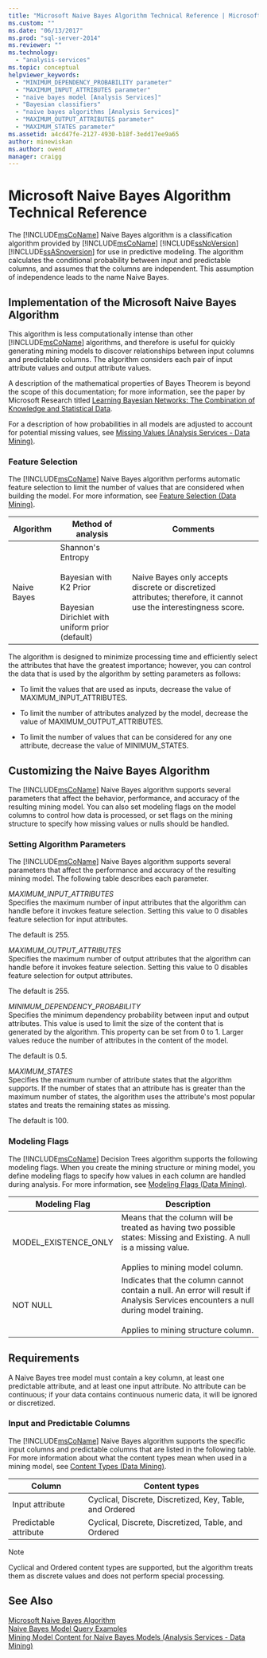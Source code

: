```yaml
---
title: "Microsoft Naive Bayes Algorithm Technical Reference | Microsoft Docs"
ms.custom: ""
ms.date: "06/13/2017"
ms.prod: "sql-server-2014"
ms.reviewer: ""
ms.technology: 
  - "analysis-services"
ms.topic: conceptual
helpviewer_keywords: 
  - "MINIMUM_DEPENDENCY_PROBABILITY parameter"
  - "MAXIMUM_INPUT_ATTRIBUTES parameter"
  - "naive bayes model [Analysis Services]"
  - "Bayesian classifiers"
  - "naive bayes algorithms [Analysis Services]"
  - "MAXIMUM_OUTPUT_ATTRIBUTES parameter"
  - "MAXIMUM_STATES parameter"
ms.assetid: a4cd47fe-2127-4930-b18f-3edd17ee9a65
author: minewiskan
ms.author: owend
manager: craigg
---
```

# Microsoft Naive Bayes Algorithm Technical Reference
  The [!INCLUDE[msCoName](../../includes/msconame-md.md)] Naive Bayes algorithm is a classification algorithm provided by [!INCLUDE[msCoName](../../includes/msconame-md.md)] [!INCLUDE[ssNoVersion](../../includes/ssnoversion-md.md)] [!INCLUDE[ssASnoversion](../../includes/ssasnoversion-md.md)] for use in predictive modeling. The algorithm calculates the conditional probability between input and predictable columns, and assumes that the columns are independent. This assumption of independence leads to the name Naive Bayes.  
  
## Implementation of the Microsoft Naive Bayes Algorithm  
 This algorithm is less computationally intense than other [!INCLUDE[msCoName](../../includes/msconame-md.md)] algorithms, and therefore is useful for quickly generating mining models to discover relationships between input columns and predictable columns. The algorithm considers each pair of input attribute values and output attribute values.  
  
 A description of the mathematical properties of Bayes Theorem is beyond the scope of this documentation; for more information, see the paper by Microsoft Research titled [Learning Bayesian Networks: The Combination of Knowledge and Statistical Data](http://go.microsoft.com/fwlink/?LinkId=207029).  
  
 For a description of how probabilities in all models are adjusted to account for potential missing values, see [Missing Values &#40;Analysis Services - Data Mining&#41;](missing-values-analysis-services-data-mining.md).  
  
### Feature Selection  
 The [!INCLUDE[msCoName](../../includes/msconame-md.md)] Naive Bayes algorithm performs automatic feature selection to limit the number of values that are considered when building the model. For more information, see [Feature Selection &#40;Data Mining&#41;](feature-selection-data-mining.md).  
  
|Algorithm|Method of analysis|Comments|  
|---------------|------------------------|--------------|  
|Naive Bayes|Shannon's Entropy<br /><br /> Bayesian with K2 Prior<br /><br /> Bayesian Dirichlet with uniform prior (default)|Naive Bayes only accepts discrete or discretized attributes; therefore, it cannot use the interestingness score.|  
  
 The algorithm is designed to minimize processing time and efficiently select the attributes that have the greatest importance; however, you can control the data that is used by the algorithm by setting parameters as follows:  
  
-   To limit the values that are used as inputs, decrease the value of MAXIMUM_INPUT_ATTRIBUTES.  
  
-   To limit the number of attributes analyzed by the model, decrease the value of MAXIMUM_OUTPUT_ATTRIBUTES.  
  
-   To limit the number of values that can be considered for any one attribute, decrease the value of MINIMUM_STATES.  
  
## Customizing the Naive Bayes Algorithm  
 The [!INCLUDE[msCoName](../../includes/msconame-md.md)] Naive Bayes algorithm supports several parameters that affect the behavior, performance, and accuracy of the resulting mining model. You can also set modeling flags on the model columns to control how data is processed, or set flags on the mining structure to specify how missing values or nulls should be handled.  
  
### Setting Algorithm Parameters  
 The [!INCLUDE[msCoName](../../includes/msconame-md.md)] Naive Bayes algorithm supports several parameters that affect the performance and accuracy of the resulting mining model. The following table describes each parameter.  
  
 *MAXIMUM_INPUT_ATTRIBUTES*  
 Specifies the maximum number of input attributes that the algorithm can handle before it invokes feature selection. Setting this value to 0 disables feature selection for input attributes.  
  
 The default is 255.  
  
 *MAXIMUM_OUTPUT_ATTRIBUTES*  
 Specifies the maximum number of output attributes that the algorithm can handle before it invokes feature selection. Setting this value to 0 disables feature selection for output attributes.  
  
 The default is 255.  
  
 *MINIMUM_DEPENDENCY_PROBABILITY*  
 Specifies the minimum dependency probability between input and output attributes. This value is used to limit the size of the content that is generated by the algorithm. This property can be set from 0 to 1. Larger values reduce the number of attributes in the content of the model.  
  
 The default is 0.5.  
  
 *MAXIMUM_STATES*  
 Specifies the maximum number of attribute states that the algorithm supports. If the number of states that an attribute has is greater than the maximum number of states, the algorithm uses the attribute's most popular states and treats the remaining states as missing.  
  
 The default is 100.  
  
### Modeling Flags  
 The [!INCLUDE[msCoName](../../includes/msconame-md.md)] Decision Trees algorithm supports the following modeling flags. When you create the mining structure or mining model, you define modeling flags to specify how values in each column are handled during analysis. For more information, see [Modeling Flags &#40;Data Mining&#41;](modeling-flags-data-mining.md).  
  
|Modeling Flag|Description|  
|-------------------|-----------------|  
|MODEL_EXISTENCE_ONLY|Means that the column will be treated as having two possible states: Missing and Existing. A null is a missing value.<br /><br /> Applies to mining model column.|  
|NOT NULL|Indicates that the column cannot contain a null. An error will result if Analysis Services encounters a null during model training.<br /><br /> Applies to mining structure column.|  
  
## Requirements  
 A Naive Bayes tree model must contain a key column, at least one predictable attribute, and at least one input attribute. No attribute can be continuous; if your data contains continuous numeric data, it will be ignored or discretized.  
  
### Input and Predictable Columns  
 The [!INCLUDE[msCoName](../../includes/msconame-md.md)] Naive Bayes algorithm supports the specific input columns and predictable columns that are listed in the following table. For more information about what the content types mean when used in a mining model, see [Content Types &#40;Data Mining&#41;](content-types-data-mining.md).  
  
|Column|Content types|  
|------------|-------------------|  
|Input attribute|Cyclical, Discrete, Discretized, Key, Table, and Ordered|  
|Predictable attribute|Cyclical, Discrete, Discretized, Table, and Ordered|  
  
> [!NOTE]  
>  Cyclical and Ordered content types are supported, but the algorithm treats them as discrete values and does not perform special processing.  
  
## See Also  
 [Microsoft Naive Bayes Algorithm](microsoft-naive-bayes-algorithm.md)   
 [Naive Bayes Model Query Examples](naive-bayes-model-query-examples.md)   
 [Mining Model Content for Naive Bayes Models &#40;Analysis Services - Data Mining&#41;](mining-model-content-for-naive-bayes-models-analysis-services-data-mining.md)  
  
  
